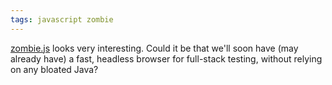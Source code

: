 ```yaml
---
tags: javascript zombie
---
```


[zombie.js](http://zombie.labnotes.org/) looks very interesting. Could it be that we'll soon have (may already have) a fast, headless browser for full-stack testing, without relying on any bloated Java?
